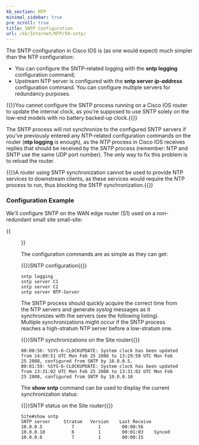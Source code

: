```yaml
---
kb_section: NTP
minimal_sidebar: true
pre_scroll: true
title: SNTP Configuration
url: /kb/Internet/NTP/50-sntp/
---
```

The SNTP configuration in Cisco IOS is (as one would expect) much simpler than the NTP configuration:

* You can configure the SNTP-related logging with the **sntp logging** configuration command;
* Upstream NTP server is configured with the **sntp server *ip-address*** configuration command. You can configure multiple servers for redundancy purposes.

{{<note>}}You cannot configure the SNTP process running on a Cisco IOS router to update the internal clock, as you're supposed to use SNTP solely on the low-end models with no battery backed-up clock.{{</note>}}

The SNTP process will not synchronize to the configured SNTP servers if you’ve previously entered any NTP-related configuration commands on the router (**ntp logging** is enough), as the *NTP* process in Cisco IOS receives replies that should be received by the *SNTP* process (remember: NTP and SNTP use the same UDP port number). The only way to fix this problem is to reload the router.

{{<note warn>}}A router using SNTP synchronization cannot be used to provide NTP services to downstream clients, as these services would require the NTP process to run, thus blocking the SNTP synchronization.{{</note>}}

### Configuration Example

We'll configure SNTP on the WAN edge router (S1) used on a non-redundant small site small-site:

{{<figure src="../design-non-redundant.png" caption="Simple remote site using SNTP synchronization">}}

The configuration commands are as simple as they can get:

{{<cc>}}SNTP configuration{{</cc>}}
```
sntp logging
sntp server C1
sntp server C2
sntp server NTP-Server
```

The SNTP process should quickly acquire the correct time from the NTP servers and generate *syslog* messages as it synchronizes with the servers (see the following listing). Multiple synchronizations might occur if the SNTP process reaches a high-stratum NTP server before a low-stratum one.

{{<cc>}}SNTP synchronizations on the Site router{{</cc>}}
```
00:00:56: %SYS-6-CLOCKUPDATE: System clock has been updated from 14:09:51 UTC Mon Feb 25 2008 to 13:29:59 UTC Mon Feb 25 2008, configured from SNTP by 10.0.0.5.
00:01:59: %SYS-6-CLOCKUPDATE: System clock has been updated from 13:31:02 UTC Mon Feb 25 2008 to 13:31:02 UTC Mon Feb 25 2008, configured from SNTP by 10.0.0.10
```

The **show sntp** command can be used to display the current synchronization status:

{{<cc>}}SNTP status on the Site router{{</cc>}}
```
Site#show sntp
SNTP server     Stratum   Version    Last Receive
10.0.0.5           7         1        00:00:56
10.0.0.10          6         1        00:01:03    Synced
10.0.0.6           7         1        00:00:15
```

